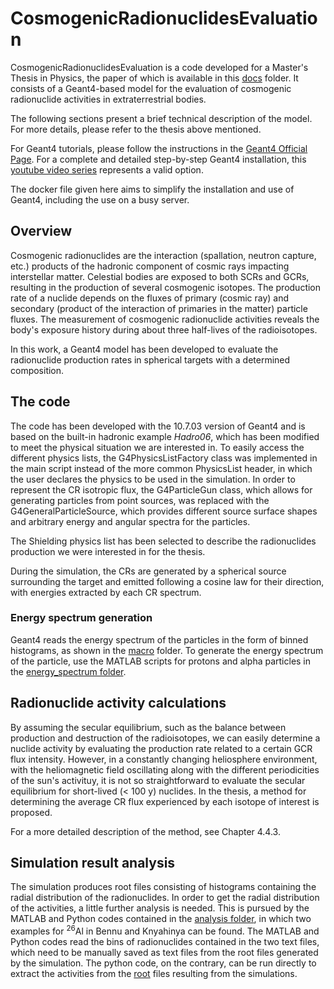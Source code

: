 # CosmogenicRadionuclidesEvaluation
CosmogenicRadionuclidesEvaluation is a code developed for a Master's Thesis in Physics, the paper of which is available in this [docs](/docs) folder.
It consists of a Geant4-based model for the evaluation of cosmogenic radionuclide activities in extraterrestrial bodies.

The following sections present a brief technical description of the model. For more details, please refer to the thesis above mentioned.

For Geant4 tutorials, please follow the instructions in the [Geant4 Official Page](https://geant4.web.cern.ch/).
For a complete and detailed step-by-step Geant4 installation, this [youtube video series](https://www.youtube.com/watch?v=Lxb4WZyKeCE&list=PLLybgCU6QCGWgzNYOV0SKen9vqg4KXeVL&ab_channel=PhysicsMatters) represents a valid option.

The docker file given here aims to simplify the installation and use of Geant4, including the use on a busy server.


## Overview
Cosmogenic radionuclides are the interaction (spallation, neutron capture, etc.) products of the hadronic component of cosmic rays impacting interstellar matter. 
Celestial bodies are exposed to both SCRs and GCRs, resulting in the production of several cosmogenic isotopes. The production rate of a nuclide depends on the fluxes of primary (cosmic ray) and secondary (product of the interaction of primaries in the matter) particle fluxes. The measurement of cosmogenic radionuclide activities reveals the body's exposure history during about three half-lives of the radioisotopes.

In this work, a Geant4 model has been developed to evaluate the radionuclide production rates in spherical targets with a determined composition.


## The code
The code has been developed with the 10.7.03 version of Geant4 and is based on the built-in hadronic example _Hadro06_, which has been modified to meet the physical situation we are interested in.
To easily access the different physics lists, the G4PhysicsListFactory class was implemented in the main script instead of the more common PhysicsList header, in which the user declares the physics to be used in the simulation.
In order to represent the CR isotropic flux, the G4ParticleGun class, which allows for generating particles from point sources, was replaced with the G4GeneralParticleSource, which provides different source surface shapes and arbitrary energy and angular spectra for the particles.

The Shielding physics list has been selected to describe the radionuclides production we were interested in for the thesis.

During the simulation, the CRs are generated by a spherical source surrounding the target and emitted following a cosine law for their direction, with energies extracted by each CR spectrum.

### Energy spectrum generation
Geant4 reads the energy spectrum of the particles in the form of binned histograms, as shown in the [macro](/macro) folder.
To generate the energy spectrum of the particle, use the MATLAB scripts for protons and alpha particles in the [energy_spectrum folder](/energy_spectrum).


## Radionuclide activity calculations
By assuming the secular equilibrium, such as the balance between production and destruction of the radioisotopes, we can easily determine a nuclide activity by evaluating the production rate related to a certain GCR flux intensity. However, in a constantly changing heliosphere environment, with the heliomagnetic field oscillating along with the different periodicities of the sun's activituy, it is not so straightforward to evaluate the secular equilibrium for short-lived (< 100 y) nuclides. In the thesis, a method for determining the average CR flux experienced by each isotope of interest is proposed.

For a more detailed description of the method, see Chapter 4.4.3.


## Simulation result analysis
The simulation produces root files consisting of histograms containing the radial distribution of the radionuclides. In order to get the radial distribution of the activities, a little further analysis is needed. This is pursued by the MATLAB and Python codes contained in the [analysis folder](/analysis), in which two examples for <sup>26</sup>Al in Bennu and Knyahinya can be found.
The MATLAB and Python codes read the bins of radionuclides contained in the two text files, which need to be manually saved as text files from the root files generated by the simulation.
The python code, on the contrary, can be run directly to extract the activities from the [root](https://root.cern.ch/) files resulting from the simulations.
